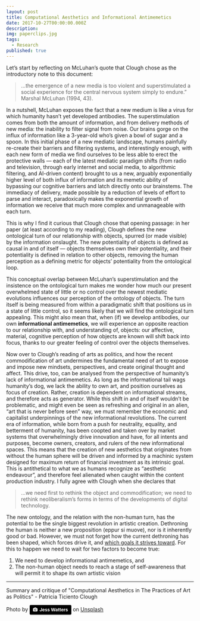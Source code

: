 ```yaml
---
layout: post
title: Computational Aesthetics and Informational Antimemetics
date: 2017-10-27T00:00:00.000Z
description:
img: paperclips.jpg
tags:
  - Research
published: true
---
```


Let’s start by reflecting on McLuhan’s quote that Clough chose as the introductory note to this document:

> …the emergence of a new media is too violent and superstimulated a social experience for the central nervous system simply to endure.”
> Marshal McLuhan (1994, 43).  

In a nutshell, McLuhan exposes the fact that a new medium is like a virus for which humanity hasn’t yet developed antibodies. The superstimulation comes from both the amount of information, and from delivery methods of new media: the inability to filter signal from noise. Our brains gorge on the influx of information like a 3-year-old who’s given a bowl of sugar and a spoon. In this initial phase of a new mediatic landscape, humans painfully re-create their barriers and filtering systems, and interestingly enough, with each new form of media we find ourselves to be less able to erect the protective walls — each of the latest mediatic paradigm shifts (from radio and television, through early internet and social media, to algorithmic filtering, and AI-driven content)  brought to us a new, arguably exponentially higher level of both influx of information and its memetic ability of bypassing our cognitive barriers and latch directly onto our brainstems. The immediacy of delivery, made possible by a reduction of levels of effort to parse and interact, paradoxically makes the exponential growth of information we receive that much more complex and unmanageable with each turn.

This is why I find it curious that Clough chose that opening passage: in her paper (at least according to my reading), Clough defines the new ontological turn of our relationship with objects, spurred (or made visible) by the information onslaught. The new potentiality of objects is defined as causal in and of itself — objects themselves own their potentiality, and their potentiality is defined in relation to other objects, removing the human perception as a defining metric for objects’ potentiality from the ontological loop.

This conceptual overlap between McLuhan’s superstimulation and the insistence on the ontological turn makes me wonder how much our present overwhelmed state of little or no control over the newest mediatic evolutions influences our perception of the ontology of objects. The turn itself is being measured from within a paradigmatic shift that positions us in a state of little control, so it seems likely that we will find the ontological turn appealing. This might also mean that, when (if) we develop antibodies, our own **informational antimemetics**, we will experience an opposite reaction to our relationship with, and understanding of, objects: our affective, material, cognitive perception of how objects are known will shift back into focus, thanks to our greater feeling of control over the objects themselves.

Now over to Clough’s reading of arts as politics, and how the recent commodification of art undermines the fundamental need of art to expose and impose new mindsets, perspectives, and create original thought and affect. This drive, too, can be analysed from the perspective of humanity’s lack of informational antimemetics. As long as the informational tail wags humanity’s dog, we lack the ability to own art, and position ourselves as focus of creation. Rather, creation is dependent on informational streams, and therefore acts as generator. While this shift in and of itself wouldn’t be problematic, and might even be seen as refreshing and original in an alien, “art that is never before seen” way, we must remember the economic and capitalist underpinnings of the new informational revolutions. The current era of information, while  born from a push for neutrality, equality, and betterment of humanity, has been coopted and taken over by market systems that overwhelmingly drive innovation and have, for all intents and purposes, become owners, creators, and rulers of the new informational spaces. This means that the creation of new aesthetics that originates from without the human sphere will be driven and informed by a machinic system designed for maximum return of financial investment as its intrinsic goal. This is antithetical to what we as humans recognize as “aesthetic endeavour”, and therefore feel alienated when caught within the content production industry. I fully agree with Clough when she declares that

> ...we need first to rethink the object and commodification; we need to rethink neoliberalism’s forms in terms of the developments of digital technology.

The new ontology, and the relation with the non-human turn, has the potential to be the single biggest revolution in artistic creation. Dethroning the human is neither a new proposition (eppur si muove), nor is it inherently good or bad. However, we must not forget how the current dethroning has been shaped, which forces drive it, and [which goals it strives toward](https://wiki.lesswrong.com/wiki/Paperclip_maximizer). For this to happen we need to wait for two factors to become true:

1. We need to develop informational antimemetics, and
2. The non-human object needs to reach a stage of self-awareness that will permit it to shape its own artistic vision


---

Summary and critique of "Computational Aesthetics in The Practices of Art as Politics" - Patricia Ticiento Clough


Photo by <a style="background-color:black;color:white;text-decoration:none;padding:4px 6px;font-family:-apple-system, BlinkMacSystemFont, &quot;San Francisco&quot;, &quot;Helvetica Neue&quot;, Helvetica, Ubuntu, Roboto, Noto, &quot;Segoe UI&quot;, Arial, sans-serif;font-size:12px;font-weight:bold;line-height:1.2;display:inline-block;border-radius:3px;" href="https://unsplash.com/@designedbyjess?utm_medium=referral&amp;utm_campaign=photographer-credit&amp;utm_content=creditBadge" target="_blank" rel="noopener noreferrer" title="Download free do whatever you want high-resolution photos from Jess Watters"><span style="display:inline-block;padding:2px 3px;"><svg xmlns="http://www.w3.org/2000/svg" style="height:12px;width:auto;position:relative;vertical-align:middle;top:-1px;fill:white;" viewBox="0 0 32 32"><title>unsplash-logo</title><path d="M20.8 18.1c0 2.7-2.2 4.8-4.8 4.8s-4.8-2.1-4.8-4.8c0-2.7 2.2-4.8 4.8-4.8 2.7.1 4.8 2.2 4.8 4.8zm11.2-7.4v14.9c0 2.3-1.9 4.3-4.3 4.3h-23.4c-2.4 0-4.3-1.9-4.3-4.3v-15c0-2.3 1.9-4.3 4.3-4.3h3.7l.8-2.3c.4-1.1 1.7-2 2.9-2h8.6c1.2 0 2.5.9 2.9 2l.8 2.4h3.7c2.4 0 4.3 1.9 4.3 4.3zm-8.6 7.5c0-4.1-3.3-7.5-7.5-7.5-4.1 0-7.5 3.4-7.5 7.5s3.3 7.5 7.5 7.5c4.2-.1 7.5-3.4 7.5-7.5z"></path></svg></span><span style="display:inline-block;padding:2px 3px;">Jess Watters</span></a> on [Unsplash](https://unsplash.com/search/photos/paperclip?utm_source=unsplash&utm_medium=referral&utm_content=creditCopyText)
